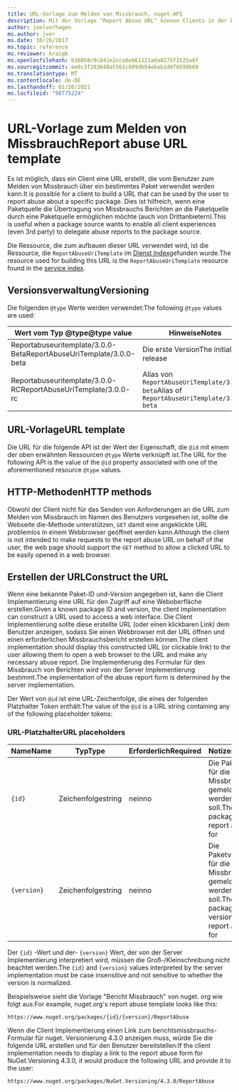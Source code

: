 ```yaml
---
title: URL-Vorlage zum Melden von Missbrauch, nuget-API
description: Mit der Vorlage "Report Abuse URL" können Clients in der Benutzeroberfläche den Link "Missbrauch melden" anzeigen.
author: joelverhagen
ms.author: jver
ms.date: 10/26/2017
ms.topic: reference
ms.reviewer: kraigb
ms.openlocfilehash: b36058c9c841e2cca6eb61121ada8275f1525a8f
ms.sourcegitcommit: ee6c3f203648a5561c809db54ebeb1d0f0598b68
ms.translationtype: MT
ms.contentlocale: de-DE
ms.lasthandoff: 01/26/2021
ms.locfileid: "98775224"
---
```

# <a name="report-abuse-url-template"></a><span data-ttu-id="5bebe-103">URL-Vorlage zum Melden von Missbrauch</span><span class="sxs-lookup"><span data-stu-id="5bebe-103">Report abuse URL template</span></span>

<span data-ttu-id="5bebe-104">Es ist möglich, dass ein Client eine URL erstellt, die vom Benutzer zum Melden von Missbrauch über ein bestimmtes Paket verwendet werden kann.</span><span class="sxs-lookup"><span data-stu-id="5bebe-104">It is possible for a client to build a URL that can be used by the user to report abuse about a specific package.</span></span> <span data-ttu-id="5bebe-105">Dies ist hilfreich, wenn eine Paketquelle die Übertragung von Missbrauchs Berichten an die Paketquelle durch eine Paketquelle ermöglichen möchte (auch von Drittanbietern).</span><span class="sxs-lookup"><span data-stu-id="5bebe-105">This is useful when a package source wants to enable all client experiences (even 3rd party) to delegate abuse reports to the package source.</span></span>

<span data-ttu-id="5bebe-106">Die Ressource, die zum aufbauen dieser URL verwendet wird, ist die Ressource, die `ReportAbuseUriTemplate` im [Dienst Index](service-index.md)gefunden wurde.</span><span class="sxs-lookup"><span data-stu-id="5bebe-106">The resource used for building this URL is the `ReportAbuseUriTemplate` resource found in the [service index](service-index.md).</span></span>

## <a name="versioning"></a><span data-ttu-id="5bebe-107">Versionsverwaltung</span><span class="sxs-lookup"><span data-stu-id="5bebe-107">Versioning</span></span>

<span data-ttu-id="5bebe-108">Die folgenden `@type` Werte werden verwendet:</span><span class="sxs-lookup"><span data-stu-id="5bebe-108">The following `@type` values are used:</span></span>

<span data-ttu-id="5bebe-109">Wert vom Typ @type</span><span class="sxs-lookup"><span data-stu-id="5bebe-109">@type value</span></span>                       | <span data-ttu-id="5bebe-110">Hinweise</span><span class="sxs-lookup"><span data-stu-id="5bebe-110">Notes</span></span>
--------------------------------- | -----
<span data-ttu-id="5bebe-111">Reportabuseuritemplate/3.0.0-Beta</span><span class="sxs-lookup"><span data-stu-id="5bebe-111">ReportAbuseUriTemplate/3.0.0-beta</span></span> | <span data-ttu-id="5bebe-112">Die erste Version</span><span class="sxs-lookup"><span data-stu-id="5bebe-112">The initial release</span></span>
<span data-ttu-id="5bebe-113">Reportabuseuritemplate/3.0.0-RC</span><span class="sxs-lookup"><span data-stu-id="5bebe-113">ReportAbuseUriTemplate/3.0.0-rc</span></span>   | <span data-ttu-id="5bebe-114">Alias von `ReportAbuseUriTemplate/3.0.0-beta`</span><span class="sxs-lookup"><span data-stu-id="5bebe-114">Alias of `ReportAbuseUriTemplate/3.0.0-beta`</span></span>

## <a name="url-template"></a><span data-ttu-id="5bebe-115">URL-Vorlage</span><span class="sxs-lookup"><span data-stu-id="5bebe-115">URL template</span></span>

<span data-ttu-id="5bebe-116">Die URL für die folgende API ist der Wert der Eigenschaft, die `@id` mit einem der oben erwähnten Ressourcen `@type` Werte verknüpft ist.</span><span class="sxs-lookup"><span data-stu-id="5bebe-116">The URL for the following API is the value of the `@id` property associated with one of the aforementioned resource `@type` values.</span></span>

## <a name="http-methods"></a><span data-ttu-id="5bebe-117">HTTP-Methoden</span><span class="sxs-lookup"><span data-stu-id="5bebe-117">HTTP methods</span></span>

<span data-ttu-id="5bebe-118">Obwohl der Client nicht für das Senden von Anforderungen an die URL zum Melden von Missbrauch im Namen des Benutzers vorgesehen ist, sollte die Webseite die-Methode unterstützen, `GET` damit eine angeklickte URL problemlos in einem Webbrowser geöffnet werden kann.</span><span class="sxs-lookup"><span data-stu-id="5bebe-118">Although the client is not intended to make requests to the report abuse URL on behalf of the user, the web page should support the `GET` method to allow a clicked URL to be easily opened in a web browser.</span></span>

## <a name="construct-the-url"></a><span data-ttu-id="5bebe-119">Erstellen der URL</span><span class="sxs-lookup"><span data-stu-id="5bebe-119">Construct the URL</span></span>

<span data-ttu-id="5bebe-120">Wenn eine bekannte Paket-ID und-Version angegeben ist, kann die Client Implementierung eine URL für den Zugriff auf eine Weboberfläche erstellen.</span><span class="sxs-lookup"><span data-stu-id="5bebe-120">Given a known package ID and version, the client implementation can construct a URL used to access a web interface.</span></span> <span data-ttu-id="5bebe-121">Die Client Implementierung sollte diese erstellte URL (oder einen klickbaren Link) dem Benutzer anzeigen, sodass Sie einen Webbrowser mit der URL öffnen und einen erforderlichen Missbrauchsbericht erstellen können.</span><span class="sxs-lookup"><span data-stu-id="5bebe-121">The client implementation should display this constructed URL (or clickable link) to the user allowing them to open a web browser to the URL and make any necessary abuse report.</span></span> <span data-ttu-id="5bebe-122">Die Implementierung des Formular für den Missbrauch von Berichten wird von der Server Implementierung bestimmt.</span><span class="sxs-lookup"><span data-stu-id="5bebe-122">The implementation of the abuse report form is determined by the server implementation.</span></span>

<span data-ttu-id="5bebe-123">Der Wert von `@id` ist eine URL-Zeichenfolge, die eines der folgenden Platzhalter Token enthält:</span><span class="sxs-lookup"><span data-stu-id="5bebe-123">The value of the `@id` is a URL string containing any of the following placeholder tokens:</span></span>

### <a name="url-placeholders"></a><span data-ttu-id="5bebe-124">URL-Platzhalter</span><span class="sxs-lookup"><span data-stu-id="5bebe-124">URL placeholders</span></span>

<span data-ttu-id="5bebe-125">Name</span><span class="sxs-lookup"><span data-stu-id="5bebe-125">Name</span></span>        | <span data-ttu-id="5bebe-126">Typ</span><span class="sxs-lookup"><span data-stu-id="5bebe-126">Type</span></span>    | <span data-ttu-id="5bebe-127">Erforderlich</span><span class="sxs-lookup"><span data-stu-id="5bebe-127">Required</span></span> | <span data-ttu-id="5bebe-128">Notizen</span><span class="sxs-lookup"><span data-stu-id="5bebe-128">Notes</span></span>
----------- | ------- | -------- | -----
`{id}`      | <span data-ttu-id="5bebe-129">Zeichenfolge</span><span class="sxs-lookup"><span data-stu-id="5bebe-129">string</span></span>  | <span data-ttu-id="5bebe-130">nein</span><span class="sxs-lookup"><span data-stu-id="5bebe-130">no</span></span>       | <span data-ttu-id="5bebe-131">Die Paket-ID, für die Missbrauch gemeldet werden soll.</span><span class="sxs-lookup"><span data-stu-id="5bebe-131">The package ID to report abuse for</span></span>
`{version}` | <span data-ttu-id="5bebe-132">Zeichenfolge</span><span class="sxs-lookup"><span data-stu-id="5bebe-132">string</span></span>  | <span data-ttu-id="5bebe-133">nein</span><span class="sxs-lookup"><span data-stu-id="5bebe-133">no</span></span>       | <span data-ttu-id="5bebe-134">Die Paketversion, für die Missbrauch gemeldet werden soll.</span><span class="sxs-lookup"><span data-stu-id="5bebe-134">The package version to report abuse for</span></span>

<span data-ttu-id="5bebe-135">Der `{id}` -Wert und der- `{version}` Wert, der von der Server Implementierung interpretiert wird, müssen die Groß-/Kleinschreibung nicht beachtet werden.</span><span class="sxs-lookup"><span data-stu-id="5bebe-135">The `{id}` and `{version}` values interpreted by the server implementation must be case insensitive and not sensitive to whether the version is normalized.</span></span>

<span data-ttu-id="5bebe-136">Beispielsweise sieht die Vorlage "Bericht Missbrauch" von nuget. org wie folgt aus:</span><span class="sxs-lookup"><span data-stu-id="5bebe-136">For example, nuget.org's report abuse template looks like this:</span></span>

```
https://www.nuget.org/packages/{id}/{version}/ReportAbuse
```

<span data-ttu-id="5bebe-137">Wenn die Client Implementierung einen Link zum berichtsmissbrauchs-Formular für nuget. Versionierung 4.3.0 anzeigen muss, würde Sie die folgende URL erstellen und für den Benutzer bereitstellen:</span><span class="sxs-lookup"><span data-stu-id="5bebe-137">If the client implementation needs to display a link to the report abuse form for NuGet.Versioning 4.3.0, it would produce the following URL and provide it to the user:</span></span>

```
https://www.nuget.org/packages/NuGet.Versioning/4.3.0/ReportAbuse
```

